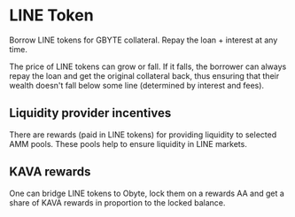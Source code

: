 # LINE Token

Borrow LINE tokens for GBYTE collateral. Repay the loan + interest at any time.

The price of LINE tokens can grow or fall. If it falls, the borrower can always repay the loan and get the original collateral back, thus ensuring that their wealth doesn't fall below some line (determined by interest and fees).

## Liquidity provider incentives

There are rewards (paid in LINE tokens) for providing liquidity to selected AMM pools. These pools help to ensure liquidity in LINE markets.

## KAVA rewards

One can bridge LINE tokens to Obyte, lock them on a rewards AA and get a share of KAVA rewards in proportion to the locked balance.

